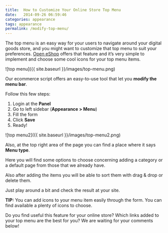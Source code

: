 ```yaml
---
title:  How to Customize Your Online Store Top Menu
date:   2014-09-26 06:59:46
categories: appearance
tags: appearance
permalink: /modify-top-menu/
---
```

The top menu is an easy way for your users to navigate around your digital goods store, and you might want to customize that top menu to suit your preferences. [Open eShop](https://open-eshop.com/) offers that feature and it’s very simple to implement and choose some cool icons for your top menu items.

![top menu]({{ site.baseurl }}/images/top-menu.png)

Our ecommerce script offers an easy-to-use tool that let you **modify the menu bar**.

Follow this few steps:

1. Login at the **Panel**
2. Go to left sidebar (**Appearance > Menu**)
3. Fill the form
4. Click **Save**
5. Ready!


![top menu2]({{ site.baseurl }}/images/top-menu2.png)

Also, at the top right area of the page you can find a place where it says **Menu type**.

Here you will find some options to choose concerning adding a category or a default page from those that we already have.

Also after adding the items you will be able to sort them with drag & drop or delete them.

Just play around a bit and check the result at your site.

**TIP:** You can add icons to your menu item easily through the form. You can find available a plenty of icons to choose.

Do you find useful this feature for your online store? Which links added to your top menu are the best for you? We are waiting for your comments below!


























